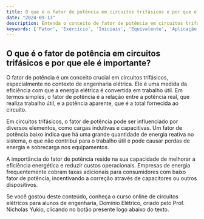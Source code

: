 ```yaml
---
title: O que é o fator de potência em circuitos trifásicos e por que ele é importante?
date: "2024-09-13"
description: Entenda o conceito de fator de potência em circuitos trifásicos e sua importância na engenharia elétrica.
keywords: ['Fator', 'Exercício', 'Iniciais', 'Equivalente', 'Aplicação', 'Complexo', 'Triângulo-Triângulo']
---
```


## O que é o fator de potência em circuitos trifásicos e por que ele é importante?

O fator de potência é um conceito crucial em circuitos trifásicos, especialmente no contexto de engenharia elétrica. Ele é uma medida da eficiência com que a energia elétrica é convertida em trabalho útil. Em termos simples, o fator de potência é a relação entre a potência real, que realiza trabalho útil, e a potência aparente, que é a total fornecida ao circuito.

Em circuitos trifásicos, o fator de potência pode ser influenciado por diversos elementos, como cargas indutivas e capacitivas. Um fator de potência baixo indica que há uma grande quantidade de energia reativa no sistema, o que não contribui para o trabalho útil e pode causar perdas de energia e sobrecarga nos equipamentos.

A importância do fator de potência reside na sua capacidade de melhorar a eficiência energética e reduzir custos operacionais. Empresas de energia frequentemente cobram taxas adicionais para consumidores com baixo fator de potência, incentivando a correção através de capacitores ou outros dispositivos.

Se você gostou deste conteúdo, conheça o curso online de circuitos elétricos para alunos de engenharia, Domínio Elétrico, criado pelo Prof. Nicholas Yukio, clicando no botão presente logo abaixo do texto.